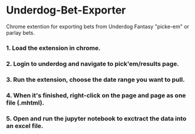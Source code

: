 # Underdog-Bet-Exporter
Chrome extention for exporting bets from Underdog Fantasy "picke-em" or parlay bets.

### 1. Load the extension in chrome.

### 2. Login to underdog and navigate to pick'em/results page.

### 3. Run the extension, choose the date range you want to pull.

### 4. When it's finished, right-click on the page and page as one file (.mhtml).

### 5. Open and run the jupyter notebook to exctract the data into an excel file.
